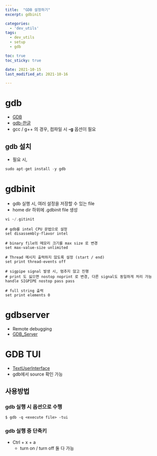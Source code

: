 ```yaml
---
title:  "GDB 설정하기"
excerpt: gdbinit

categories:
  - 'dev_utils'
tags:
  - dev_utils
  - setup
  - gdb

toc: true
toc_sticky: true

date: 2021-10-15
last_modified_at: 2021-10-16

---
```


# gdb

* [GDB](https://www.gnu.org/software/gdb/)
* [gdb-한글](http://coffeenix.net/doc/develop/gdb-man.html)
* gcc / g++ 의 경우, 컴파일 시 __-g__ 옵션이 필요

## gdb 설치

* 필요 시,

```cpp
sudo apt-get install -y gdb
```

# gdbinit

* gdb 실행 시, 여러 설정을 저장할 수 있는 file
* home dir 하위에 .gdbinit file 생성

```cpp
vi ~/.gitinit
```

```
# gdb를 intel CPU 문법으로 설정
set disassembly-flavor intel

# binary file의 메모리 크기를 max size 로 변경
set max-value-size unlimited

# Thread 메시지 출력하지 않도록 설정 (start / end)
set print thread-events off

# sigpipe signal 발생 시, 멈추지 않고 진행
# print 도 싫으면 nostop noprint 로 변경, 다른 signal도 동일하게 처리 가능
handle SIGPIPE nostop pass pass

# full string 출력
set print elements 0

```

# gdbserver

* Remote debugging
* [GDB_Server](https://sourceware.org/gdb/current/onlinedocs/gdb/Server.html#Server)


# GDB TUI

* [TextUserInterface](https://sourceware.org/gdb/current/onlinedocs/gdb/TUI.html#TUI)
* gdb에서 source 확인 가능


## 사용방법

### gdb 실행 시 옵션으로 수행

```
$ gdb -q <execute file> -tui
```

### gdb 실행 중 단축키

* Ctrl + x + a
  - turn on / turn off 둘 다 가능


